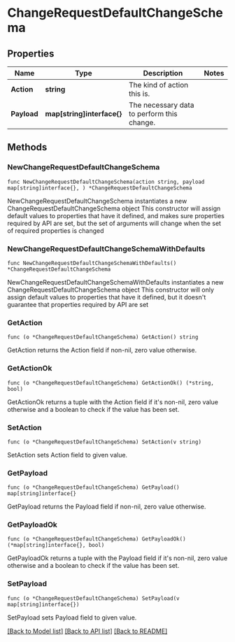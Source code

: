 # ChangeRequestDefaultChangeSchema

## Properties

Name | Type | Description | Notes
------------ | ------------- | ------------- | -------------
**Action** | **string** | The kind of action this is. | 
**Payload** | **map[string]interface{}** | The necessary data to perform this change. | 

## Methods

### NewChangeRequestDefaultChangeSchema

`func NewChangeRequestDefaultChangeSchema(action string, payload map[string]interface{}, ) *ChangeRequestDefaultChangeSchema`

NewChangeRequestDefaultChangeSchema instantiates a new ChangeRequestDefaultChangeSchema object
This constructor will assign default values to properties that have it defined,
and makes sure properties required by API are set, but the set of arguments
will change when the set of required properties is changed

### NewChangeRequestDefaultChangeSchemaWithDefaults

`func NewChangeRequestDefaultChangeSchemaWithDefaults() *ChangeRequestDefaultChangeSchema`

NewChangeRequestDefaultChangeSchemaWithDefaults instantiates a new ChangeRequestDefaultChangeSchema object
This constructor will only assign default values to properties that have it defined,
but it doesn't guarantee that properties required by API are set

### GetAction

`func (o *ChangeRequestDefaultChangeSchema) GetAction() string`

GetAction returns the Action field if non-nil, zero value otherwise.

### GetActionOk

`func (o *ChangeRequestDefaultChangeSchema) GetActionOk() (*string, bool)`

GetActionOk returns a tuple with the Action field if it's non-nil, zero value otherwise
and a boolean to check if the value has been set.

### SetAction

`func (o *ChangeRequestDefaultChangeSchema) SetAction(v string)`

SetAction sets Action field to given value.


### GetPayload

`func (o *ChangeRequestDefaultChangeSchema) GetPayload() map[string]interface{}`

GetPayload returns the Payload field if non-nil, zero value otherwise.

### GetPayloadOk

`func (o *ChangeRequestDefaultChangeSchema) GetPayloadOk() (*map[string]interface{}, bool)`

GetPayloadOk returns a tuple with the Payload field if it's non-nil, zero value otherwise
and a boolean to check if the value has been set.

### SetPayload

`func (o *ChangeRequestDefaultChangeSchema) SetPayload(v map[string]interface{})`

SetPayload sets Payload field to given value.



[[Back to Model list]](../README.md#documentation-for-models) [[Back to API list]](../README.md#documentation-for-api-endpoints) [[Back to README]](../README.md)


